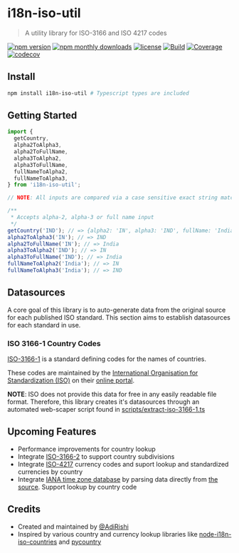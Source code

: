 # i18n-iso-util

> A utility library for ISO-3166 and ISO 4217 codes

[![npm version](https://img.shields.io/npm/v/i18n-iso-util?style=flat-square)](https://www.npmjs.com/package/i18n-iso-util)
[![npm monthly downloads](https://img.shields.io/npm/dw/i18n-iso-util)](https://www.npmjs.com/package/i18n-iso-util)
[![license](https://img.shields.io/npm/l/i18n-iso-util)](https://www.npmjs.com/package/i18n-iso-util)
[![Build](https://github.com/AdiRishi/i18n-iso-util/actions/workflows/npm-publish.yml/badge.svg)](https://github.com/AdiRishi/i18n-iso-util/actions/workflows/npm-publish.yml)
[![Coverage](https://img.shields.io/codecov/c/github/AdiRishi/i18n-iso-util)](https://app.codecov.io/gh/AdiRishi/i18n-iso-util/)
[![codecov](https://codecov.io/gh/AdiRishi/i18n-iso-util/branch/master/graph/badge.svg?token=6NO2IVSSO0)](https://codecov.io/gh/AdiRishi/i18n-iso-util)

## Install

```sh
npm install i18n-iso-util # Typescript types are included
```

## Getting Started

```typescript
import {
  getCountry,
  alpha2ToAlpha3,
  alpha2ToFullName,
  alpha3ToAlpha2,
  alpha3ToFullName,
  fullNameToAlpha2,
  fullNameToAlpha3,
} from 'i18n-iso-util';

// NOTE: All inputs are compared via a case sensitive exact string match

/**
 * Accepts alpha-2, alpha-3 or full name input
 */
getCountry('IND'); // => {alpha2: 'IN', alpha3: 'IND', fullName: 'India', numericCode: '356'}
alpha2ToAlpha3('IN'); // => IND
alpha2ToFullName('IN'); // => India
alpha3ToAlpha2('IND'); // => IN
alpha3ToFullName('IND'); // => India
fullNameToAlpha2('India'); // => IN
fullNameToAlpha3('India'); // => IND
```

## Datasources

A core goal of this library is to auto-generate data from the original source for each published ISO standard.
This section aims to establish datasources for each standard in use.

### ISO 3166-1 Country Codes

[ISO-3166-1](https://en.wikipedia.org/wiki/ISO_3166-1) is a standard defining codes for the names of countries.

These codes are maintained by the [International Organisation for Standardization (ISO)](https://www.iso.org/iso-3166-country-codes.htmlhttps://www.iso.org/home.html) on their [online portal](https://www.iso.org/obp/ui).

**NOTE**: ISO does not provide this data for free in any easily readable file format. Therefore, this library creates it's datasources through an automated web-scaper script found in [scripts/extract-iso-3166-1.ts](scripts/extract-iso-3166-1.ts)

## Upcoming Features

- Performance improvements for country lookup
- Integrate [ISO-3166-2](https://en.wikipedia.org/wiki/ISO_3166-2) to support country subdivisions
- Integrate [ISO-4217](https://www.iso.org/iso-4217-currency-codes.html) currency codes and suport lookup and standardized currencies by country
- Integrate [IANA time zone database](https://en.wikipedia.org/wiki/Tz_database) by parsing data directly from [the source](https://www.iana.org/time-zones). Support lookup by country code

## Credits

- Created and maintained by [@AdiRishi](https://github.com/AdiRishi/)
- Inspired by various country and currency lookup libraries like [node-i18n-iso-countries](https://github.com/michaelwittig/node-i18n-iso-countries) and [pycountry](https://pypi.org/project/pycountry/)
